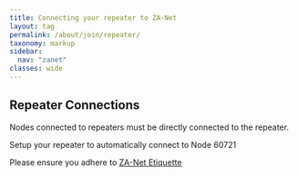 ```yaml
---
title: Connecting your repeater to ZA-Net
layout: tag
permalink: /about/join/repeater/
taxonomy: markup
sidebar:
  nav: "zanet"
classes: wide
---
```



## Repeater Connections

Nodes connected to repeaters must be directly connected to the repeater.

Setup your repeater to automatically connect to Node 60721

Please ensure you adhere to [ZA-Net Etiquette](/network/etiquette/)
